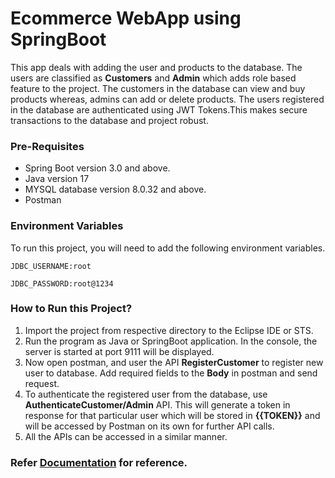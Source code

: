 # Ecommerce WebApp using SpringBoot
This app deals with adding the user and products to the database. The users are classified as **Customers** and **Admin** which adds role based feature to the project. The customers in the database can view and buy products whereas, admins can add or delete products. The users registered in the database are authenticated using JWT Tokens.This makes secure transactions to the database and project robust.

### Pre-Requisites
* Spring Boot version 3.0 and above.
* Java version 17
* MYSQL database version 8.0.32 and above.
* Postman 

### Environment Variables

To run this project, you will need to add the following environment variables.

`JDBC_USERNAME:root`

`JDBC_PASSWORD:root@1234`

### How to Run this Project?

1. Import the project from respective directory to the Eclipse IDE or STS.
2. Run the program as Java or SpringBoot application. In the console, the server is started at port 9111 will be displayed.
3. Now open postman, and user the API **RegisterCustomer** to register new user to database. Add required fields to the **Body** in postman and send request.
4. To authenticate the registered user from the database, use **AuthenticateCustomer/Admin** API. This will generate a token in response for that particular user which will be stored in **{{TOKEN}}** and will be accessed by Postman on its own for further API calls.
5. All the APIs can be accessed in a similar manner.
### Refer [Documentation](https://drive.google.com/file/d/1XwXUHgMPkGAldr6JuSRzGXVGKIosZ7Nq/view?usp=share_link) for reference.
